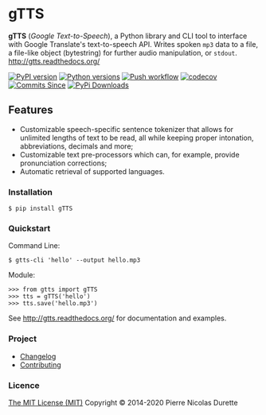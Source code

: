 # gTTS

**gTTS** (*Google Text-to-Speech*), a Python library and CLI tool to interface with Google Translate's text-to-speech API. 
Writes spoken `mp3` data to a file, a file-like object (bytestring) for further audio
manipulation, or `stdout`. <http://gtts.readthedocs.org/>

[![PyPI version](https://img.shields.io/pypi/v/gTTS.svg)](https://pypi.org/project/gTTS/)
[![Python versions](https://img.shields.io/pypi/pyversions/gTTS.svg)](https://pypi.org/project/gTTS/)
[![Push workflow](https://github.com/pndurette/gTTS/workflows/Push/badge.svg)](https://github.com/pndurette/gTTS/actions)
[![codecov](https://codecov.io/gh/pndurette/gTTS/branch/master/graph/badge.svg)](https://codecov.io/gh/pndurette/gTTS)
[![Commits Since](https://img.shields.io/github/commits-since/pndurette/gTTS/latest.svg)](https://github.com/pndurette/gTTS/commits/)
[![PyPi Downloads](http://pepy.tech/badge/gtts)](http://pepy.tech/project/gtts)

## Features

-   Customizable speech-specific sentence tokenizer that allows for unlimited lengths of text to be read, all while keeping proper intonation, abbreviations, decimals and more;
-   Customizable text pre-processors which can, for example, provide pronunciation corrections;
-   Automatic retrieval of supported languages.

### Installation

    $ pip install gTTS

### Quickstart

Command Line:

    $ gtts-cli 'hello' --output hello.mp3

Module:

    >>> from gtts import gTTS
    >>> tts = gTTS('hello')
    >>> tts.save('hello.mp3')

See <http://gtts.readthedocs.org/> for documentation and examples.

### Project

-   [Changelog](CHANGELOG.rst)
-   [Contributing](CONTRIBUTING.rst)

### Licence

[The MIT License (MIT)](LICENSE) Copyright © 2014-2020 Pierre Nicolas Durette
